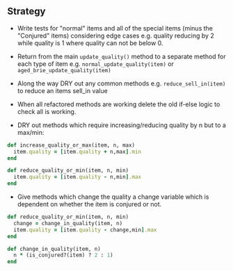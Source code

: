 Strategy
------------
* Write tests for "normal" items and all of the special items (minus the "Conjured" items) considering edge cases e.g. quality reducing by 2 while quality is 1 where quality can not be below 0.

* Return from the main `update_quality()` method to a separate method for each type of item e.g. `normal_update_quality(item)` or `aged_brie_update_quality(item)`

* Along the way DRY out any common methods e.g. `reduce_sell_in(item)` to reduce an items sell_in value

* When all refactored methods are working delete the old if-else logic to check all is working.

* DRY out methods which require increasing/reducing quality by n but to a max/min:

```ruby
def increase_quality_or_max(item, n, max)
  item.quality = [item.quality + n,max].min
end

def reduce_quality_or_min(item, n, min)
  item.quality = [item.quality - n,min].max
end
```
* Give methods which change the quality a change variable which is dependent on whether the item is conjured or not.

```ruby
def reduce_quality_or_min(item, n, min)
  change = change_in_quality(item, n)
  item.quality = [item.quality - change,min].max
end

def change_in_quality(item, n)
  n * (is_conjured?(item) ? 2 : 1)
end
```

